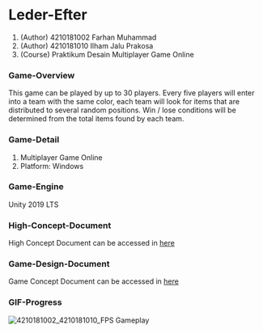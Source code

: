 # Leder-Efter
1. (Author) 4210181002 Farhan Muhammad
2. (Author) 4210181010 Ilham Jalu Prakosa
3. (Course) Praktikum Desain Multiplayer Game Online

### Game-Overview
This game can be played by up to 30 players. Every five players will enter into a team with the same color, each team will look for items that are distributed to several random positions. Win / lose conditions will be determined from the total items found by each team.

### Game-Detail
1. Multiplayer Game Online
2. Platform: Windows

### Game-Engine
Unity 2019 LTS

### High-Concept-Document
High Concept Document can be accessed in [here](https://docs.google.com/presentation/d/1IT5tO_OZ1EZySGK0vKDDZZpI3ZeyAXCc-Gt6M5B67sk/edit?usp=sharing)

### Game-Design-Document
Game Concept Document can be accessed in [here](4210181002_4210181010_GDD.docx)

### GIF-Progress
![4210181002_4210181010_FPS Gameplay](https://user-images.githubusercontent.com/57122816/112221784-73a3ec00-8c5a-11eb-9a64-9073f0fa5856.gif)
